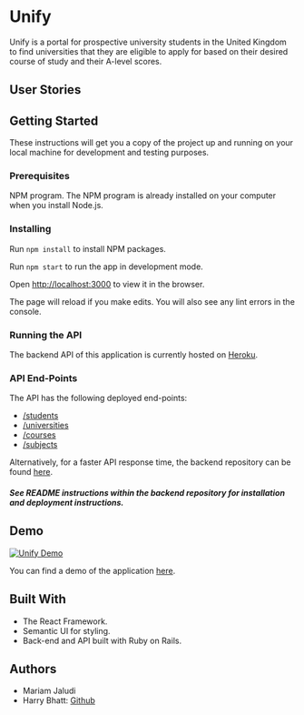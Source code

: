 # Unify
Unify is a portal for prospective university students in the United Kingdom to find universities that they are eligible to apply for based on their desired course of study and their A-level scores.

## User Stories

## Getting Started
These instructions will get you a copy of the project up and running on your local machine for development and testing purposes.

### Prerequisites
NPM program. The NPM program is already installed on your computer when you install Node.js.

### Installing

Run `npm install` to install NPM packages.<br>

Run `npm start` to run the app in development mode. <br>

Open [http://localhost:3000](http://localhost:3000) to view it in the browser.

The page will reload if you make edits. You will also see any lint errors in the console.

### Running the API

The backend API of this application is currently hosted on [Heroku](https://unify-backend.herokuapp.com/).

### API End-Points

The API has the following deployed end-points: <br>
* [/students](https://unify-backend.herokuapp.com/students) <br>
* [/universities](https://unify-backend.herokuapp.com/universities) <br>
* [/courses](https://unify-backend.herokuapp.com/courses) <br>
* [/subjects](https://unify-backend.herokuapp.com/subjects) <br>

Alternatively, for a faster API response time, the backend repository can be found [here](https://github.com/Mariamjaludi/Unify-backend).

##### *See README instructions within the backend repository for installation and deployment instructions.*

## Demo

[![Unify Demo](http://img.youtube.com/vi/E6CHLd-bafc/0.jpg)](http://www.youtube.com/watch?v=E6CHLd-bafc "Unify Demo")

You can find a demo of the application [here](https://youtu.be/E6CHLd-bafc).

## Built With

* The React Framework.
* Semantic UI for styling.
* Back-end and API built with Ruby on Rails.

## Authors
* Mariam Jaludi
* Harry Bhatt: [Github](https://github.com/LondonBishop)
